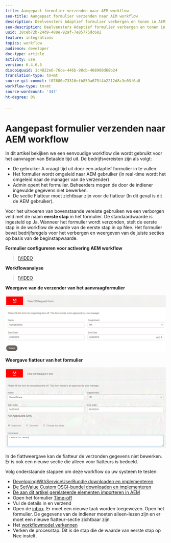 ```yaml
---
title: Aangepast formulier verzenden naar AEM workflow
seo-title: Aangepast formulier verzenden naar AEM workflow
description: Deelvensters Adaptief formulier verbergen en tonen in AEM workflow
seo-description: Deelvensters Adaptief formulier verbergen en tonen in AEM workflow.
uuid: 28ceb72b-24d9-488e-92af-7e85775dc682
feature: integrations
topics: workflow
audience: developer
doc-type: article
activity: use
version: 6.4,6.5
discoiquuid: 1c4822e6-76ce-446b-98cb-408900d68b24
translation-type: tm+mt
source-git-commit: f07680e73316efb859a675f4b2212d8c3e03f6a0
workflow-type: tm+mt
source-wordcount: '347'
ht-degree: 0%

---
```



# Aangepast formulier verzenden naar AEM workflow

In dit artikel bekijken we een eenvoudige workflow die wordt gebruikt voor het aanvragen van Betaalde tijd uit. De bedrijfsvereisten zijn als volgt:

* De gebruiker A vraagt tijd uit door een adaptief formulier in te vullen.
* Het formulier wordt omgeleid naar AEM gebruiker (in real-time wordt het omgeleid naar de manager van de verzender)
* Admin opent het formulier. Beheerders mogen de door de indiener ingevulde gegevens niet bewerken.
* De sectie Fiatteur moet zichtbaar zijn voor de fiatteur (In dit geval is dit de AEM gebruiker).

Voor het uitvoeren van bovenstaande vereiste gebruiken we een verborgen veld met de naam **eerste stap** in het formulier. De standaardwaarde is ingesteld op Ja. Wanneer het formulier wordt verzonden, stelt de eerste stap in de workflow de waarde van de eerste stap in op Nee. Het formulier bevat bedrijfsregels voor het verbergen en weergeven van de juiste secties op basis van de beginstapwaarde.

**Formulier configureren voor activering AEM workflow**

>[!VIDEO](https://video.tv.adobe.com/v/28406?quality=9&learn=on)

**Workflowanalyse**

>[!VIDEO](https://video.tv.adobe.com/v/28407?quality=9&learn=on)

**Weergave van de verzender van het aanvraagformulier**

![initialstep](assets/initialstep.gif)

**Weergave fiatteur van het formulier**

![overzicht](assets/approversview.gif)

In de fiattweergave kan de fiatteur de verzonden gegevens niet bewerken. Er is ook een nieuwe sectie die alleen voor fiatteurs is bedoeld.

Volg onderstaande stappen om deze workflow op uw systeem te testen:
* [DevelopingWithServiceUserBundle downloaden en implementeren](/help/forms/assets/common-osgi-bundles/DevelopingWithServiceUser.jar)
* [De SetValue Custom OSGI-bundel downloaden en implementeren](/help/forms/assets/common-osgi-bundles/SetValueApp.core-1.0-SNAPSHOT.jar)
* [De aan dit artikel gerelateerde elementen importeren in AEM](assets/helpxworkflow.zip)
* Open het formulier [Time-off](http://localhost:4502/content/dam/formsanddocuments/helpx/timeoffrequestform/jcr:content?wcmmode=disabled)
* Vul de details in en verzend
* Open de [inbox](http://localhost:4502/mnt/overlay/cq/inbox/content/inbox.html). Er moet een nieuwe taak worden toegewezen. Open het formulier. De gegevens van de indiener moeten alleen-lezen zijn en er moet een nieuwe fiatteur-sectie zichtbaar zijn.
* Het [workflowmodel verkennen](http://localhost:4502/editor.html/conf/global/settings/workflow/models/helpxworkflow.html)
* Verken de processtap. Dit is de stap die de waarde van eerste stap op Nee instelt.
